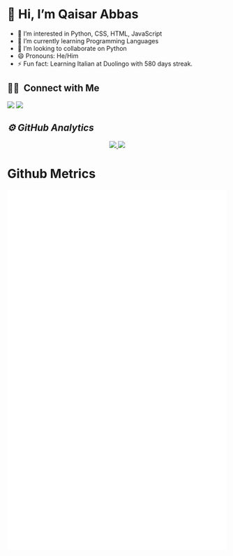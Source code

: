 # 👋 Hi, I’m Qaisar Abbas
- 👀 I’m interested in Python, CSS, HTML, JavaScript
- 🌱 I’m currently learning Programming Languages
- 💞️ I’m looking to collaborate on Python
- 😄 Pronouns: He/Him
- ⚡ Fun fact: Learning Italian at Duolingo with 580 days streak.
## 🤝🏻 &nbsp;Connect with Me

<p align="left">
<a href="https://linkedin.com/in/Qaisar-Abbas2024"><img src="https://img.shields.io/badge/-Qaisar%20Abbas-0077B5?style=flat&logo=Linkedin&logoColor=white"/></a>
<a href="mailto:qaisar701shan@gmail.com"><img src="https://img.shields.io/badge/-qaisar701shan@gmail.com-D14836?style=flat&logo=Gmail&logoColor=white"/></a>

<h2><i>⚙️ GitHub Analytics</i></h2>

<p align="center">
<a href="https://github.com/QaisarAbbas2024">
  <img height="180em"  src="https://github-readme-stats-eight-theta.vercel.app/api/top-langs/?username=QaisarAbbas2024&layout=compact&langs_count=8&theme=algolia"/>
</a>
  <img height="180em" src="https://github-readme-streak-stats.herokuapp.com/?user=QaisarAbbas2024&show_icons=true&locale=en&layout=demo&theme=merko&hide_border=true" />
</p>

# Github Metrics
<p align="center">
	<img width="625em" src="https://github.com/QaisarAbbas2024/QaisarAbbas2024/blob/master/github-metrics.svg" />
</p>
<!---
QaisarAbbas2024/QaisarAbbas2024 is a ✨ special ✨ repository because its `README.md` (this file) appears on your GitHub profile.
You can click the Preview link to take a look at your changes.
--->
